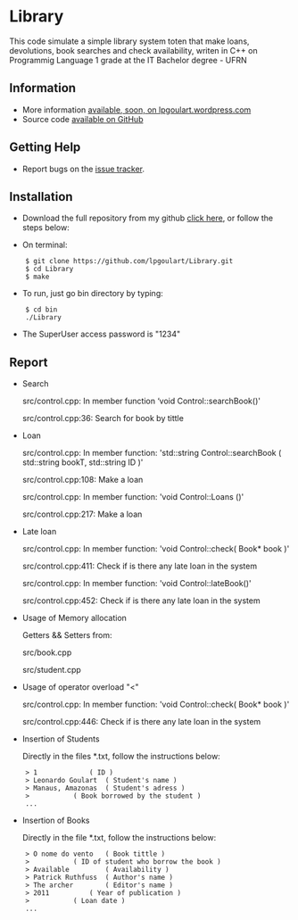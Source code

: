 # Library

This code simulate a simple library system toten that make loans, devolutions, book searches and check availability, writen in C++ on Programmig Language 1 grade at the IT Bachelor degree - UFRN

## Information

* More information [available, soon, on lpgoulart.wordpress.com](https://lpgoulart.wordpress.com)
* Source code [available on GitHub](https://github.com/lpgoulart/Library)

## Getting Help

* Report bugs on the [issue tracker](https://github.com/lpgoulart/Library/issues).

## Installation

* Download the full repository from my github [click here](https://github.com/lpgoulart/Library), or follow the steps below:

* On terminal:

```
	$ git clone https://github.com/lpgoulart/Library.git
	$ cd Library
	$ make

```

* To run, just go bin directory by typing:

```
	$ cd bin
	./Library

```

* The SuperUser access password is "1234"

## Report
	
*	Search

	src/control.cpp: In member function ‘void Control::searchBook()' 

	src/control.cpp:36: Search for book by tittle

*	Loan

	src/control.cpp: In member function: 'std::string Control::searchBook ( std::string bookT, std::string ID )'

	src/control.cpp:108: Make a loan

	src/control.cpp: In member function: 'void Control::Loans ()'
	
	src/control.cpp:217: Make a loan

*	Late loan

	src/control.cpp: In member function: 'void Control::check( Book* book )'
	
	src/control.cpp:411: Check if is there any late loan in the system

	src/control.cpp: In member function: 'void Control::lateBook()'
	
	src/control.cpp:452: Check if is there any late loan in the system

*	Usage of Memory allocation

	Getters && Setters from:

	src/book.cpp

	src/student.cpp

*	Usage of operator overload "<"

	src/control.cpp: In member function: 'void Control::check( Book* book )'
	
	src/control.cpp:446: Check if is there any late loan in the system


*	Insertion of Students
	
	Directly in the files *.txt, follow the instructions below:


```
	> 1 		    ( ID ) 
	> Leonardo Goulart  ( Student's name )
	> Manaus, Amazonas  ( Student's adress )
	> 		    ( Book borrowed by the student )
	...

```

*	Insertion of Books

	Directly in the file *.txt, follow the instructions below:


```
	> O nome do vento	( Book tittle )
	> 			( ID of student who borrow the book )
	> Available 		( Availability )
	> Patrick Ruthfuss	( Author's name )
	> The archer		( Editor's name )
	> 2011			( Year of publication )
	> 			( Loan date )
	... 

```

